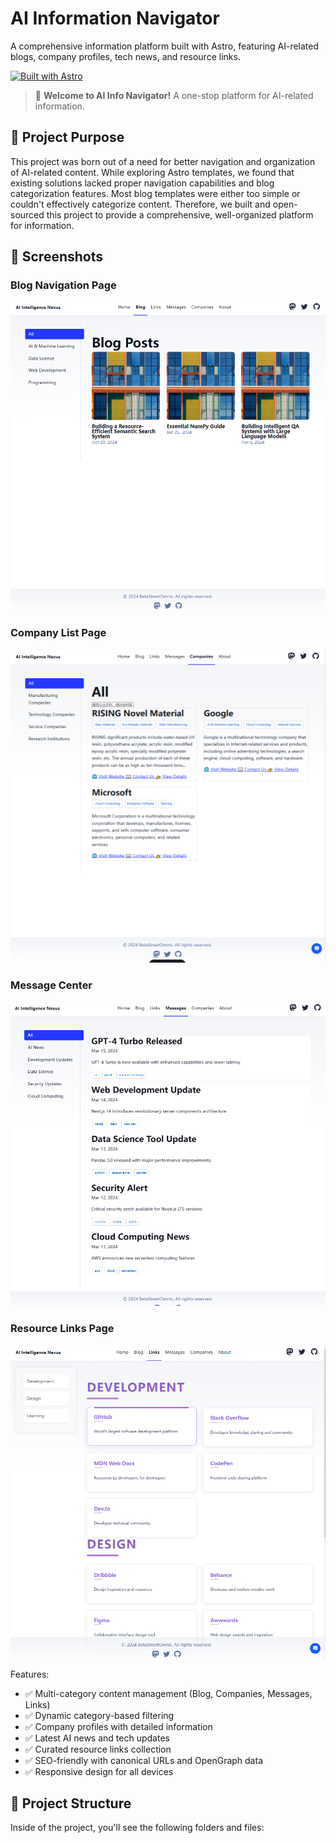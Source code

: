 # AI Information Navigator

A comprehensive information platform built with Astro, featuring AI-related blogs, company profiles, tech news, and resource links.

[![Built with Astro](https://astro.badgen.net/badge/built%20with/Astro/blue)](https://astro.build)

> 🤖 **Welcome to AI Info Navigator!** A one-stop platform for AI-related information.

## 🎯 Project Purpose

This project was born out of a need for better navigation and organization of AI-related content. While exploring Astro templates, we found that existing solutions lacked proper navigation capabilities and blog categorization features. Most blog templates were either too simple or couldn't effectively categorize content. Therefore, we built and open-sourced this project to provide a comprehensive, well-organized platform for information.

## 📸 Screenshots

### Blog Navigation Page
![Blog Navigation](./public/images/blob.png)

### Company List Page
![Company List](./public/images/company.png)

### Message Center
![Message Center](./public/images/message.png)

### Resource Links Page
![Resource Links](./public/images/nav.png)

Features:

- ✅ Multi-category content management (Blog, Companies, Messages, Links)
- ✅ Dynamic category-based filtering
- ✅ Company profiles with detailed information
- ✅ Latest AI news and tech updates
- ✅ Curated resource links collection
- ✅ SEO-friendly with canonical URLs and OpenGraph data
- ✅ Responsive design for all devices

## 🚀 Project Structure

Inside of the project, you'll see the following folders and files:
